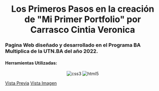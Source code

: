 
<h1 align="center">Los Primeros Pasos en la creación de "Mi Primer Portfolio" por Carrasco Cintia Veronica</h1>
<h3 align="">Pagina Web diseñado y desarrollado en el Programa BA Multiplica de la UTN.BA del año 2022.</h3>


<h4 align="left">Herramientas Utilizadas:</h4>
<p align="center"> <a><img src="https://img.shields.io/badge/CSS3-1572B6?style=for-the-badge&logo=css3&logoColor=white" alt="css3"/> </a> <a> <img src ="https://img.shields.io/badge/HTML5-E34F26?style=for-the-badge&logo=html5&logoColor=white" alt="html5"/> </a>

[Vista Previa](https://cintiaparamore.github.io/UTN.BA_PrimerProyecto.github.io/)
[Vista Imagen](https://github.com/cintiaparamore/UTN.BA_PrimerProyecto.github.io/blob/main/layouts/vista%20previa%201ra%20Parte.png)
